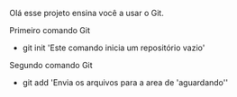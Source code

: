 Olá esse projeto ensina você a usar o Git.

Primeiro comando Git
- git init
'Este comando inicia um repositório vazio'

Segundo comando Git
- git add 
'Envia os arquivos para a area de 'aguardando''

